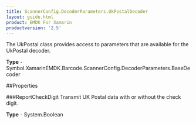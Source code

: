 ```yaml
---
title: ScannerConfig.DecoderParameters.UkPostalDecoder
layout: guide.html 
product: EMDK For Xamarin 
productversion: '2.5' 
---
```

The UkPostal class provides access to parameters that are available for the UkPostal decoder.

**Type** - Symbol.XamarinEMDK.Barcode.ScannerConfig.DecoderParameters.BaseDecoder

##Properties

###ReportCheckDigit
Transmit UK Postal data with or without the check digit.

**Type** - System.Boolean



